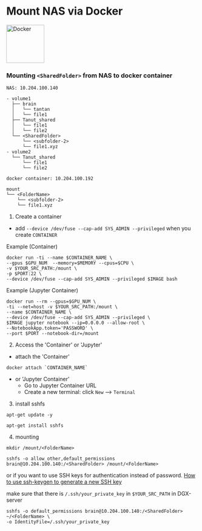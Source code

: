 # Mount NAS via Docker

<img src="https://miro.medium.com/max/672/1*glD7bNJG3SlO0_xNmSGPcQ.png" alt="Docker" width="100"/>

### Mounting `<SharedFolder>` from NAS to docker container

```
NAS: 10.204.100.140

- volume1
  ├── brain
  │   └── tantan
  │   └── file1
  ├── Tanut_shared
  │   └── file1
  │   └── file2
  └── <SharedFolder>
      └── <subfolder-2>
      └── file1.xyz
- volume2
  └── Tanut_shared
      └── file1
      └── file2
```

```
docker container: 10.204.100.192

mount
└── <FolderName>
    └── <subfolder-2>
    └── file1.xyz
```

1. Create a container
- add `--device /dev/fuse --cap-add SYS_ADMIN --privileged` when you create `CONTAINER`

Example (Container)

```console
docker run -ti --name $CONTAINER_NAME \
--gpus $GPU_NUM  --memory=$MEMORY --cpus=$CPU \
-v $YOUR_SRC_PATH:/mount \
-p $PORT:22 \
--device /dev/fuse --cap-add SYS_ADMIN --privileged $IMAGE bash
```

Example (Jupyter Container)

```console
docker run --rm --gpus=$GPU_NUM \
-ti --net=host -v $YOUR_SRC_PATH:/mount \
--name $CONTAINER_NAME \
--device /dev/fuse --cap-add SYS_ADMIN --privileged \
$IMAGE jupyter notebook --ip=0.0.0.0 --allow-root \
--NotebookApp.token='PASSWORD' \
--port $PORT --notebook-dir=/mount
```

2. Access the 'Container' or 'Jupyter'
 - attach the 'Container'
```console
docker attach `CONTAINER_NAME`
```
- or 'Jupyter Container' 
  - Go to Jupyter Container URL
  - Create a new terminal: click `New` --> `Terminal`

3. install sshfs
```console
apt-get update -y
```
```console
apt-get install sshfs
```

4. mounting
```console
mkdir /mount/<FolderName>
```
```console
sshfs -o allow_other,default_permissions brain@10.204.100.140:/<SharedFolder> /mount/<FolderName>
```

or if you want to use SSH keys for authentication instead of password.
[How to use ssh-keygen to generate a new SSH key](https://www.ssh.com/academy/ssh/keygen)

make sure that there is `/.ssh/your_private_key` in `$YOUR_SRC_PATH` in DGX-server

```console
sshfs -o default_permissions brain@10.204.100.140:/<SharedFolder> ~/<FolderName> \
-o IdentityFile=/.ssh/your_private_key
```
